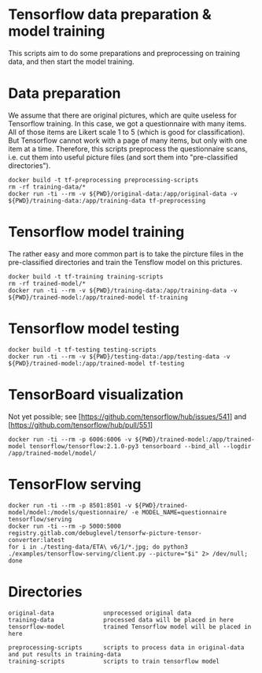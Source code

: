 # Tensorflow data preparation & model training

This scripts aim to do some preparations and preprocessing on training data, and then start the model training.

# Data preparation

We assume that there are original pictures, which are quite useless for Tensorflow training. In this case, we got a questionnaire with many items. All of those items are Likert scale 1 to 5 (which is good for classification). But Tensorflow cannot work with a page of many items, but only with one item at a time. Therefore, this scripts preprocess the questionnaire scans, i.e. cut them into useful picture files (and sort them into "pre-classified directories").

```
docker build -t tf-preprocessing preprocessing-scripts
rm -rf training-data/*
docker run -ti --rm -v ${PWD}/original-data:/app/original-data -v ${PWD}/training-data:/app/training-data tf-preprocessing
```

# Tensorflow model training

The rather easy and more common part is to take the pircture files in the pre-classified directories and train the Tensflow model on this prictures.

```
docker build -t tf-training training-scripts
rm -rf trained-model/*
docker run -ti --rm -v ${PWD}/training-data:/app/training-data -v ${PWD}/trained-model:/app/trained-model tf-training
```

# Tensorflow model testing

```
docker build -t tf-testing testing-scripts
docker run -ti --rm -v ${PWD}/testing-data:/app/testing-data -v ${PWD}/trained-model:/app/trained-model tf-testing
```

# TensorBoard visualization

Not yet possible; see [https://github.com/tensorflow/hub/issues/541] and [https://github.com/tensorflow/hub/pull/551]

```
docker run -ti --rm -p 6006:6006 -v ${PWD}/trained-model:/app/trained-model tensorflow/tensorflow:2.1.0-py3 tensorboard --bind_all --logdir /app/trained-model/model/
```

# TensorFlow serving

```
docker run -ti --rm -p 8501:8501 -v ${PWD}/trained-model/model:/models/questionnaire/ -e MODEL_NAME=questionnaire tensorflow/serving
docker run -ti --rm -p 5000:5000 registry.gitlab.com/debuglevel/tensorfw-picture-tensor-converter:latest
for i in ./testing-data/ETA\ v6/1/*.jpg; do python3 ./examples/tensorflow-serving/client.py --picture="$i" 2> /dev/null; done
```

# Directories

```
original-data              unprocessed original data
training-data              processed data will be placed in here
tensorflow-model           trained Tensorflow model will be placed in here

preprocessing-scripts      scripts to process data in original-data and put results in training-data
training-scripts           scripts to train tensorflow model
```
